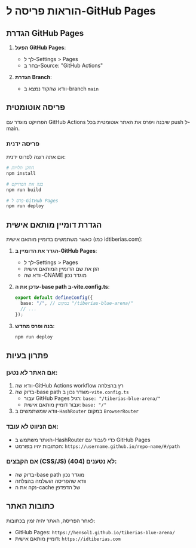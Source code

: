 # הוראות פריסה ל-GitHub Pages

## הגדרת GitHub Pages

1. **הפעל GitHub Pages**:
   - לך ל-Settings > Pages
   - בחר ב-Source: "GitHub Actions"

2. **הגדרת Branch**:
   - וודא שהקוד נמצא ב-branch `main`

## פריסה אוטומטית

הפרויקט מוגדר עם GitHub Actions שיבנה ויפרס את האתר אוטומטית בכל push ל-main.

### פריסה ידנית

אם אתה רוצה לפרוס ידנית:

```bash
# התקן תלויות
npm install

# בנה את הפרויקט
npm run build

# פרס ל-GitHub Pages
npm run deploy
```

## הגדרת דומיין מותאם אישית

כאשר משתמשים בדומיין מותאם אישית (כמו idtiberias.com):

1. **הגדר את הדומיין ב-GitHub Pages**:
   - לך ל-Settings > Pages
   - הזן את שם הדומיין המותאם אישית
   - וודא שה-CNAME מוגדר נכון

2. **עדכן את ה-base path ב-vite.config.ts**:
   ```typescript
   export default defineConfig({
     base: "/", // במקום "/tiberias-blue-arena/"
     // ...
   });
   ```

3. **בנה ופרס מחדש**:
   ```bash
   npm run deploy
   ```

## פתרון בעיות

### אם האתר לא נטען:
1. וודא שה-GitHub Actions workflow רץ בהצלחה
2. בדוק שה-base path מוגדר נכון ב-`vite.config.ts`
   - עבור GitHub Pages רגיל: `base: "/tiberias-blue-arena/"`
   - עבור דומיין מותאם אישית: `base: "/"`
3. וודא שמשתמשים ב-`HashRouter` במקום `BrowserRouter`

### אם הניווט לא עובד:
- האתר משתמש ב-HashRouter כדי לעבוד עם GitHub Pages
- הכתובות יהיו בפורמט: `https://username.github.io/repo-name/#/path`

### אם הקבצים (CSS/JS) לא נטענים (404):
- בדוק שה-base path מוגדר נכון
- וודא שהפריסה הושלמה בהצלחה
- נקה את ה-cache של הדפדפן

## כתובות האתר

לאחר הפריסה, האתר יהיה זמין בכתובות:
- GitHub Pages: `https://hensol1.github.io/tiberias-blue-arena/`
- דומיין מותאם אישית: `https://idtiberias.com` 
